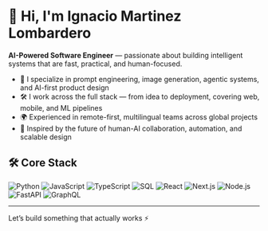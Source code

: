 # 👋 Hi, I'm Ignacio Martinez Lombardero

**AI-Powered Software Engineer** — passionate about building intelligent systems that are fast, practical, and human-focused.

- 🧠 I specialize in prompt engineering, image generation, agentic systems, and AI-first product design  
- 🛠 I work across the full stack — from idea to deployment, covering web, mobile, and ML pipelines  
- 🌍 Experienced in remote-first, multilingual teams across global projects  
- 🚀 Inspired by the future of human-AI collaboration, automation, and scalable design

## 🛠️ Core Stack

![Python](https://img.shields.io/badge/Python-3670A0?style=for-the-badge&logo=python&logoColor=fff)
![JavaScript](https://img.shields.io/badge/JavaScript-F7DF1E?style=for-the-badge&logo=javascript&logoColor=000)
![TypeScript](https://img.shields.io/badge/TypeScript-3178C6?style=for-the-badge&logo=typescript&logoColor=fff)
![SQL](https://img.shields.io/badge/SQL-003B57?style=for-the-badge&logo=postgresql&logoColor=fff)
![React](https://img.shields.io/badge/React-20232a?style=for-the-badge&logo=react&logoColor=61dafb)
![Next.js](https://img.shields.io/badge/Next.js-000?style=for-the-badge&logo=nextdotjs&logoColor=fff)
![Node.js](https://img.shields.io/badge/Node.js-339933?style=for-the-badge&logo=nodedotjs&logoColor=fff)
![FastAPI](https://img.shields.io/badge/FastAPI-009688?style=for-the-badge&logo=fastapi&logoColor=fff)
![GraphQL](https://img.shields.io/badge/GraphQL-E10098?style=for-the-badge&logo=graphql&logoColor=fff)

---

Let’s build something that actually works ⚡
